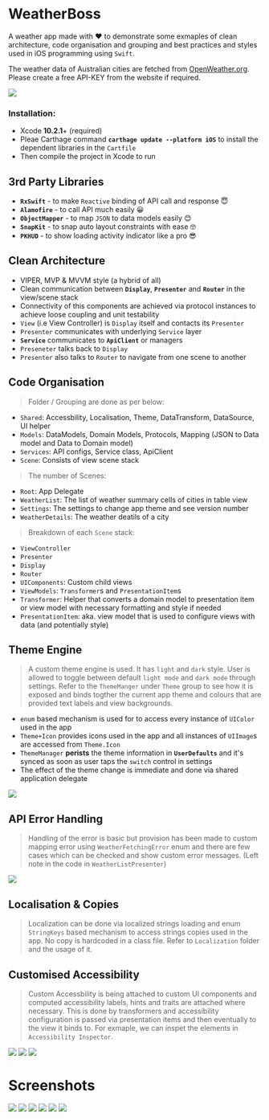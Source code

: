 # WeatherBoss
A weather app made with ❤️ to demonstrate some exmaples of clean architecture, code organisation and grouping and best practices and styles used in iOS programming using `Swift`.

The weather data of Australian cities are fetched from [OpenWeather.org](https://openweathermap.org/current). Please create a free API-KEY from the website if required.

![](/Docs/WeatherBoss-in-action.gif "")

### Installation: 
- Xcode **10.2.1**+ (required)
- Pleae Carthage command **`carthage update --platform iOS`** to install the dependent libraries in the `Cartfile`
- Then compile the project in Xcode to run

## 3rd Party Libraries
 - **`RxSwift`** - to make `Reactive` binding of API call and response 😇
 - **`Alamofire`** - to call API much easily 😀
 - **`ObjectMapper`** - to map `JSON` to data models easily 😊
 - **`SnapKit`** - to snap auto layout constraints with ease 🤓
 - **`PKHUD`** - to show loading activity indicator like a pro 😎


## Clean Architecture
 - VIPER, MVP & MVVM style (a hybrid of all)
 - Clean communication between **`Display`**, **`Presenter`** and **`Router`** in the view/scene stack
 - Connectivity of this components are achieved via protocol instances to achieve loose coupling and unit testability
 - `View` (i.e View Controller) is `Display` itself and contacts its `Presenter`
 - `Presenter` communicates with underlying `Service` layer
 - **`Service`** communicates to **`ApiClient`** or managers
 - `Preseneter` talks back to `Display`
 - `Presenter` also talks to `Router` to navigate from one scene to another
 
 ## Code Organisation
 > Folder / Grouping are done as per below:
 - `Shared`: Accessbility, Localisation, Theme, DataTransform, DataSource, UI helper
 - `Models`: DataModels, Domain Models, Protocols, Mapping (JSON to Data model and Data to Domain model)
 - `Services`: API configs, Service class, ApiClient
 - `Scene`: Consists of view scene stack
 > The number of Scenes:
 - `Root`: App Delegate
 - `WeatherList`: The list of weather summary cells of cities in table view
 - `Settings`: The settings to change app theme and see version number
 - `WeatherDetails`: The weather deatils of a city
 > Breakdown of each `Scene` stack:
  - `ViewController`
  - `Presenter`
  - `Display`
  - `Router`
  - `UIComponents`: Custom child views
  - `ViewModels`: `Transformer`s and `PresentationItem`s
  - `Transformer`: Helper that converts a domain model to presentation item or view model with necessary formatting and style if needed
  - `PresentationItem`: aka. view model that is used to configure views with data (and potentially style)
  
## Theme Engine
> A custom theme engine is used. It has `light` and `dark` style. 
User is allowed to toggle between default `light mode` and `dark mode` through settings. Refer to the `ThemeManger` under `Theme` group to see how it is exposed and binds togther the current app theme and colours that are provided text labels and view backgrounds. 
-  `enum` based mechanism is used for to access every instance of `UIColor` used in the app
- `Theme+Icon` provides icons used in the app and all instances of `UIImage`s are accessed from `Theme.Icon`
- `ThemeManager` **perists** the theme information in **`UserDefaults`** and it's synced as soon as user taps the `switch` control in settings
- The effect of the theme change is immediate and done via shared application delegate

![](/Docs/app_theme_persistence.gif "")

## API Error Handling
> Handling of the error is basic but provision has been made to custom mapping error using `WeatherFetchingError` enum and there are few cases which can be checked and show custom error messages. (Left note in the code in `WeatherListPresenter`)

![](/Docs/error_dark.png "")

## Localisation & Copies
> Localization can be done via localized strings loading and enum `StringKeys` based mechanism to access strings copies used in the app. No copy is hardcoded in a class file. Refer to `Localization` folder and the usage of it.

## Customised Accessibility
> Custom Accessbility is being attached to custom UI components and computed accessibility labels, hints and traits are attached where necessary. This is done by transformers and accessibility configuration is passed via presentation items and then eventually to the view it binds to. For exmaple, we can inspet the elements in `Accessibility Inspector`.

![](/Docs/acc_list.png "")
![](/Docs/acc_temperature.png "")
![](/Docs/acc_windspeed.png "")


# Screenshots

![](/Docs/list_light.png "") ![](/Docs/list_dark.png "")
![](/Docs/detail_light.png "") ![](/Docs/detail_dark.png "")
![](/Docs/settings_light.png "") ![](/Docs/settings_dark.png "")


